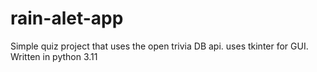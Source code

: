 # rain-alet-app
Simple quiz project that uses the open trivia DB api. uses tkinter for GUI. Written in python 3.11

